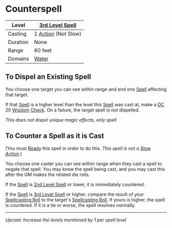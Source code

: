 # Counterspell

| Level    | [3rd Level Spell](3rd%20Level%20Spells.md)                     |
| -------- | -------------------------------------------------------------- |
| Casting  | 1 [Action](../../../../Game%20Procedures/Action.md) (Not Slow) |
| Duration | None                                                           |
| Range    | 60 feet                                                        |
| Domains  | [Water](../../../Spell%20Domains/Water.md)                     |
## To Dispel an Existing Spell
You choose one target you can see within range and end one [Spell](../../../Spells.md) affecting that target.

If that [Spell](../../../Spells.md) is a higher level than the level this [Spell](../../../Spells.md) was cast at, make a [DC](../../../../Game%20Procedures/DC.md) 20 [Wisdom](../../../../Player%20Characters/Chosen%20Statistics/Wisdom.md) [Check](../../../../Game%20Procedures/Check.md). On a failure, the target spell is not dispelled. 

*This does not dispel unique magic effects, only spell*
## To Counter a Spell as it is Cast
(You must [Ready](../../../../Game%20Procedures/Reaction.md#Ready) this spell in order to do this. *This spell is not a [Slow Action](../../../../Game%20Procedures/Action.md#Slow%20Action).*)

You choose one caster you can see within range when they cast a spell to negate that spell. You may know the spell being cast, and you may cast this after the GM makes the related die rolls.

If the [Spell](../../../Spells.md) is [2nd Level Spell](../../../Spell%20Level.md) or lower, it is immediately countered.

If the [Spell](../../../Spells.md) is [3rd Level Spell](../../../Spell%20Level.md) or higher, compare the result of your [Spellcasting Roll](../../../Spellcasting.md#The%20Spellcasting%20Roll) to the target's [Spellcasting Roll](../../../Spellcasting.md#The%20Spellcasting%20Roll). If yours is higher, the spell is countered. If it is a tie or worse, the spell resolves normally.

---
*Upcast: Increase the levels mentioned by 1 per spell level*
